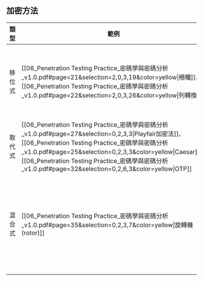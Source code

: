 ## 加密方法
| 類型  | 範例                                                                                                                                                                                                                                                                                                  | 特點            |
| --- | --------------------------------------------------------------------------------------------------------------------------------------------------------------------------------------------------------------------------------------------------------------------------------------------------- | ------------- |
| 移位式 | [[06_Penetration Testing Practice_密碼學與密碼分析_v1.0.pdf#page=21&selection=2,0,3,19&color=yellow\|柵欄]]、[[06_Penetration Testing Practice_密碼學與密碼分析_v1.0.pdf#page=22&selection=2,0,3,26&color=yellow\|列轉換]]                                                                                                | 字元順序重新排列      |
| 取代式 | [[06_Penetration Testing Practice_密碼學與密碼分析_v1.0.pdf#page=27&selection=0,2,3,3\|Playfair加密法]]、[[06_Penetration Testing Practice_密碼學與密碼分析_v1.0.pdf#page=25&selection=0,2,3,3&color=yellow\|Caesar]]、[[06_Penetration Testing Practice_密碼學與密碼分析_v1.0.pdf#page=32&selection=0,2,6,3&color=yellow\|OTP]] | 字元替代          |
| 混合式 | [[06_Penetration Testing Practice_密碼學與密碼分析_v1.0.pdf#page=35&selection=0,2,3,7&color=yellow\|旋轉機(rotor)]]                                                                                                                                                                                            | 多層混合 + 動態變換金鑰 |

